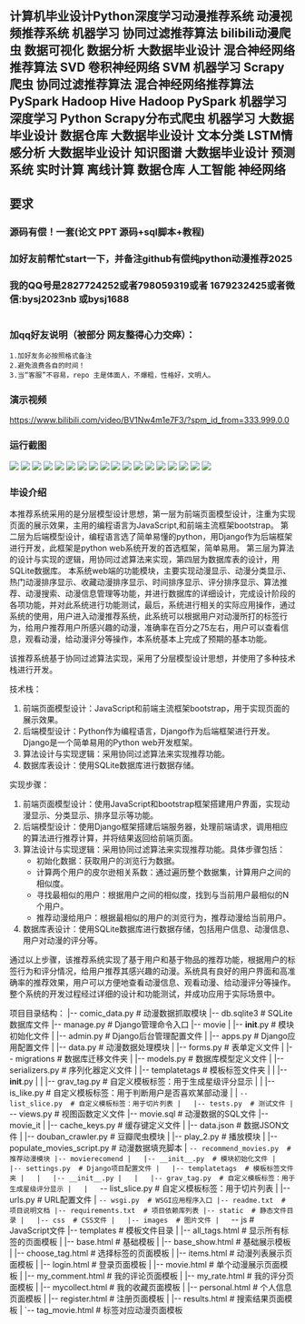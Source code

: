 ## 计算机毕业设计Python深度学习动漫推荐系统 动漫视频推荐系统 机器学习 协同过滤推荐算法 bilibili动漫爬虫 数据可视化 数据分析 大数据毕业设计 混合神经网络推荐算法 SVD 卷积神经网络 SVM 机器学习 Scrapy爬虫 协同过滤推荐算法 混合神经网络推荐算法 PySpark Hadoop Hive Hadoop PySpark 机器学习 深度学习 Python Scrapy分布式爬虫 机器学习 大数据毕业设计 数据仓库 大数据毕业设计 文本分类 LSTM情感分析 大数据毕业设计 知识图谱 大数据毕业设计 预测系统 实时计算 离线计算 数据仓库 人工智能 神经网络

## 要求
### 源码有偿！一套(论文 PPT 源码+sql脚本+教程)

### 
### 加好友前帮忙start一下，并备注github有偿纯python动漫推荐2025
### 我的QQ号是2827724252或者798059319或者 1679232425或者微信:bysj2023nb 或bysj1688

# 

### 加qq好友说明（被部分 网友整得心力交瘁）：
    1.加好友务必按照格式备注
    2.避免浪费各自的时间！
    3.当“客服”不容易，repo 主是体面人，不爆粗，性格好，文明人。

### 演示视频

https://www.bilibili.com/video/BV1Nw4m1e7F3/?spm_id_from=333.999.0.0

### 运行截图


![](1.png)
![](2.png)
![](3.png)
![](4.png)
![](5.png)
![](6.png)
![](7.png)
![](8.png)
![](9.png)
![](10.png)
![](11.png)
![](12.png)
![](13.png)
![](14.png)
![](15.png)
![](16.png)
![](17.png)
![](18.png)


### 毕设介绍

本推荐系统采用的是分层模型设计思想，第一层为前端页面模型设计，注重为实现页面的展示效果，主用的编程语言为JavaScript,和前端主流框架bootstrap。
第二层为后端模型设计，编程语言选了简单易懂的python，用Django作为后端框架进行开发，此框架是python web系统开发的首选框架，简单易用。
第三层为算法的设计与实现的逻辑，用协同过滤算法来实现，第四层为数据库表的设计，用SQLite数据库。
本系统web端的功能模块，主要实现动漫显示、动漫分类显示、热门动漫排序显示、收藏动漫排序显示、时间排序显示、评分排序显示、算法推荐、动漫搜索、动漫信息管理等功能，并进行数据库的详细设计，完成设计阶段的各项功能，并对此系统进行功能测试，最后，系统进行相关的实际应用操作，通过系统的使用，用户进入动漫推荐系统，此系统可以根据用户对动漫所打的标签行为，给用户推荐用户所感兴趣的动漫，准确率在百分之75左右，用户可以查看信息，观看动漫，给动漫评分等操作，本系统基本上完成了预期的基本功能。

该推荐系统基于协同过滤算法实现，采用了分层模型设计思想，并使用了多种技术栈进行开发。

技术栈：
1. 前端页面模型设计：JavaScript和前端主流框架bootstrap，用于实现页面的展示效果。
2. 后端模型设计：Python作为编程语言，Django作为后端框架进行开发。Django是一个简单易用的Python web开发框架。
3. 算法设计与实现逻辑：采用协同过滤算法来实现推荐功能。
4. 数据库表设计：使用SQLite数据库进行数据存储。

实现步骤：
1. 前端页面模型设计：使用JavaScript和bootstrap框架搭建用户界面，实现动漫显示、分类显示、排序显示等功能。
2. 后端模型设计：使用Django框架搭建后端服务器，处理前端请求，调用相应的算法进行推荐计算，并将结果返回给前端页面。
3. 算法设计与实现逻辑：采用协同过滤算法来实现推荐功能。具体步骤包括：
   - 初始化数据：获取用户的浏览行为数据。
   - 计算两个用户的皮尔逊相关系数：通过遍历整个数据集，计算用户之间的相似度。
   - 寻找最相似的用户：根据用户之间的相似度，找到与当前用户最相似的N个用户。
   - 推荐动漫给用户：根据最相似的用户的浏览行为，推荐动漫给当前用户。
4. 数据库表设计：使用SQLite数据库进行数据存储，包括用户信息、动漫信息、用户对动漫的评分等。

通过以上步骤，该推荐系统实现了基于用户和基于物品的推荐功能，根据用户的标签行为和评分情况，给用户推荐其感兴趣的动漫。系统具有良好的用户界面和高准确率的推荐效果，用户可以方便地查看动漫信息、观看动漫、给动漫评分等操作。整个系统的开发过程经过详细的设计和功能测试，并成功应用于实际场景中。

项目目录结构：
    |-- comic_data.py  # 动漫数据抓取模块
    |-- db.sqlite3  # SQLite数据库文件
    |-- manage.py  # Django管理命令入口
    |-- movie
    |   |-- __init__.py  # 模块初始化文件
    |   |-- admin.py  # Django后台管理配置文件
    |   |-- apps.py  # Django应用配置文件
    |   |-- data.py  # 动漫数据处理模块
    |   |-- forms.py  # 表单定义文件
    |   |-- migrations  # 数据库迁移文件夹
    |   |-- models.py  # 数据库模型定义文件
    |   |-- serializers.py  # 序列化器定义文件
    |   |-- templatetags  # 模板标签文件夹
    |   |   |-- __init__.py
    |   |   |-- grav_tag.py  # 自定义模板标签：用于生成星级评分显示
    |   |   |-- is_like.py  # 自定义模板标签：用于判断用户是否喜欢某部动漫
    |   |   `-- list_slice.py  # 自定义模板标签：用于切片列表
    |   |-- tests.py  # 测试文件
    |   `-- views.py  # 视图函数定义文件
    |-- movie.sql  # 动漫数据的SQL文件
    |-- movie_it
    |   |-- cache_keys.py  # 缓存键定义文件
    |   |-- data.json  # 数据JSON文件
    |   |-- douban_crawler.py  # 豆瓣爬虫模块
    |   |-- play_2.py  # 播放模块
    |   |-- populate_movies_script.py  # 动漫数据填充脚本
    |   `-- recommend_movies.py  # 推荐动漫模块
    |-- movierecomend
    |   |-- __init__.py  # 模块初始化文件
    |   |-- settings.py  # Django项目配置文件
    |   |-- templatetags  # 模板标签文件夹
    |   |   |-- __init__.py
    |   |   |-- grav_tag.py  # 自定义模板标签：用于生成星级评分显示
    |   |   `-- list_slice.py  # 自定义模板标签：用于切片列表
    |   |-- urls.py  # URL配置文件
    |   `-- wsgi.py  # WSGI应用程序入口
    |-- readme.txt  # 项目说明文档
    |-- requirements.txt  # 项目依赖库列表
    |-- static  # 静态文件目录
    |   |-- css  # CSS文件
    |   |-- images  # 图片文件
    |   `-- js  # JavaScript文件
    |-- templates  # 模板文件目录
    |   |-- all_tags.html  # 显示所有标签的页面模板
    |   |-- base.html  # 基础模板
    |   |-- base_show.html  # 基础展示模板
    |   |-- choose_tag.html  # 选择标签的页面模板
    |   |-- items.html  # 动漫列表展示页面模板
    |   |-- login.html  # 登录页面模板
    |   |-- movie.html  # 单个动漫展示页面模板
    |   |-- my_comment.html  # 我的评论页面模板
    |   |-- my_rate.html  # 我的评分页面模板
    |   |-- mycollect.html  # 我的收藏页面模板
    |   |-- personal.html  # 个人信息页面模板
    |   |-- register.html  # 注册页面模板
    |   |-- results.html  # 搜索结果页面模板
    |   `-- tag_movie.html  # 标签对应动漫页面模板

